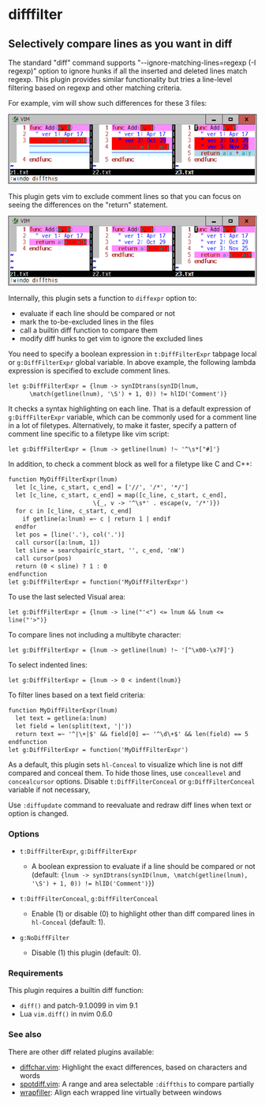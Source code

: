 # difffilter

## Selectively compare lines as you want in diff

The standard "diff" command supports "--ignore-matching-lines=regexp (-I
regexp)" option to ignore hunks if all the inserted and deleted lines match
regexp. This plugin provides similar functionality but tries a line-level
filtering based on regexp and other matching criteria.

For example, vim will show such differences for these 3 files:

![sample1](sample1.png)

This plugin gets vim to exclude comment lines so that you can focus on
seeing the differences on the "return" statement.

![sample2](sample2.png)

Internally, this plugin sets a function to `diffexpr` option to:
* evaluate if each line should be compared or not
* mark the to-be-excluded lines in the files
* call a builtin diff function to compare them
* modify diff hunks to get vim to ignore the excluded lines

You need to specify a boolean expression in `t:DiffFilterExpr` tabpage local
or `g:DiffFilterExpr` global variable. In above example, the following lambda
expression is specified to exclude comment lines.
```
let g:DiffFilterExpr = {lnum -> synIDtrans(synID(lnum,
      \match(getline(lnum), '\S') + 1, 0)) != hlID('Comment')}
```
It checks a syntax highlighting on each line. That is a default expression of
`g:DiffFilterExpr` variable, which can be commonly used for a comment line in
a lot of filetypes. Alternatively, to make it faster, specify a pattern of
comment line specific to a filetype like vim script:
```
let g:DiffFilterExpr = {lnum -> getline(lnum) !~ '^\s*["#]'}
```
In addition, to check a comment block as well for a filetype like C and C++:
```
function MyDiffFilterExpr(lnum)
  let [c_line, c_start, c_end] = ['//', '/*', '*/']
  let [c_line, c_start, c_end] = map([c_line, c_start, c_end],
                        \{_, v -> '^\s*' . escape(v, '/*')})
  for c in [c_line, c_start, c_end]
    if getline(a:lnum) =~ c | return 1 | endif
  endfor
  let pos = [line('.'), col('.')]
  call cursor([a:lnum, 1])
  let sline = searchpair(c_start, '', c_end, 'nW')
  call cursor(pos)
  return (0 < sline) ? 1 : 0
endfunction
let g:DiffFilterExpr = function('MyDiffFilterExpr')
```
To use the last selected Visual area:
```
let g:DiffFilterExpr = {lnum -> line("'<") <= lnum && lnum <= line("'>")}
```
To compare lines not including a multibyte character:
```
let g:DiffFilterExpr = {lnum -> getline(lnum) !~ '[^\x00-\x7F]'}
```
To select indented lines:
```
let g:DiffFilterExpr = {lnum -> 0 < indent(lnum)}
```
To filter lines based on a text field criteria:
```
function MyDiffFilterExpr(lnum)
  let text = getline(a:lnum)
  let field = len(split(text, '|'))
  return text =~ '^|\+|$' && field[0] =~ '^\d\+$' && len(field) == 5
endfunction
let g:DiffFilterExpr = function('MyDiffFilterExpr')
```
As a default, this plugin sets `hl-Conceal` to visualize which line is not
diff compared and conceal them. To hide those lines, use `conceallevel` and
`concealcursor` options. Disable `t:DiffFilterConceal` or
`g:DiffFilterConceal` variable if not necessary,

Use `:diffupdate` command to reevaluate and redraw diff lines when text or
option is changed.

### Options

* `t:DiffFilterExpr`, `g:DiffFilterExpr`
  * A boolean expression to evaluate if a line should be compared or not
    (default: `{lnum -> synIDtrans(synID(lnum,
                    \match(getline(lnum), '\S') + 1, 0)) != hlID('Comment')}`)

* `t:DiffFilterConceal`, `g:DiffFilterConceal`
  * Enable (1) or disable (0) to highlight other than diff compared lines in
    `hl-Conceal` (default: 1).

* `g:NoDiffFilter`
  * Disable (1) this plugin (default: 0).

### Requirements

This plugin requires a builtin diff function:
* `diff()` and patch-9.1.0099 in vim 9.1
* Lua `vim.diff()` in nvim 0.6.0

### See also

There are other diff related plugins available:
* [diffchar.vim](https://github.com/rickhowe/diffchar.vim): Highlight the exact differences, based on characters and words
* [spotdiff.vim](https://github.com/rickhowe/spotdiff.vim): A range and area selectable `:diffthis` to compare partially
* [wrapfiller](https://github.com/rickhowe/wrapfiller): Align each wrapped line virtually between windows
